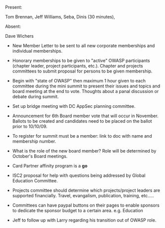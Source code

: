 Present:

Tom Brennan, Jeff Williams, Seba, Dinis (30 minutes),

Absent:

Dave Wichers

  - New Member Letter to be sent to all new corporate memberships and
    individual memberships.

<!-- end list -->

  - Honorary memberships to be given to "active" OWASP participants
    (chapter leader, project participants, etc.). Chapter and projects
    committees to submit proposal for persons to be given membership.

<!-- end list -->

  - Begin with "state of OWASP" then maximum 1 hour given to each
    committee during the mini summit to present their issues and topics
    and board meeting at the end to vote. Thoughts about a panal
    discussion or debate during summit.

<!-- end list -->

  - Set up bridge meeting with DC AppSec planning committee.

<!-- end list -->

  - Announcement for 6th Board member vote that will occur in November.
    Ballots to be created and candidates need to be placed on the ballot
    prior to 10/10/09.

<!-- end list -->

  - To register for summit must be a member: link to doc with name and
    membership number.

<!-- end list -->

  - What is the role of the new board member? Role will be determined by
    October's Board meetings.

<!-- end list -->

  - Card Partner affinity program is a **go**

<!-- end list -->

  - ISC2 proposal for help with questions being addressed by Global
    Education Committee.

<!-- end list -->

  - Projects committee should determine which projects/project leaders
    are supported financially. Travel, evangalism, publication,
    training, etc.....

<!-- end list -->

  - Committees can have paypal buttons on their pages to enable sponsors
    to dedicate the sponsor budget to a certain area. e.g. Education

<!-- end list -->

  - Jeff to follow up with Larry regarding his transition out of OWASP
    role.
